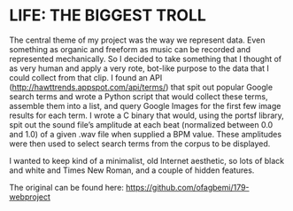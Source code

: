 LIFE: THE BIGGEST TROLL
==============
The central theme of my project was the way we represent data. Even something as organic and freeform as music can be recorded and represented mechanically. So I decided to take something that I thought of as very human and apply a very rote, bot-like purpose to the data that I could collect from that clip. I found an API (http://hawttrends.appspot.com/api/terms/) that spit out popular Google search terms and wrote a Python script that would collect these terms, assemble them into a list, and query Google Images for the first few image results for each term. I wrote a C binary that would, using the portsf library, spit out the sound file’s amplitude at each beat (normalized between 0.0 and 1.0) of a given .wav file when supplied a BPM value. These amplitudes were then used to select search terms from the corpus to be displayed.

I wanted to keep kind of a minimalist, old Internet aesthetic, so lots of black and white and Times New Roman, and a couple of hidden features.

The original can be found here: https://github.com/ofagbemi/179-webproject
